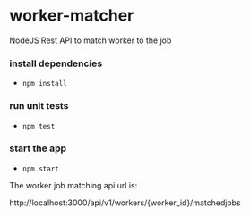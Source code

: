 # worker-matcher
NodeJS Rest API to match worker to the job

### install dependencies
- `npm install`

### run unit tests
- `npm test`

### start the app
- `npm start`

The worker job matching api url is:

http://localhost:3000/api/v1/workers/{worker_id}/matchedjobs


